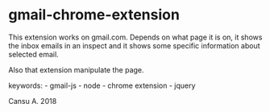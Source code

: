 # gmail-chrome-extension

This extension works on gmail.com. Depends on what page it is on, it shows the inbox emails in an inspect and it shows some specific information about selected email. 

Also that extension manipulate the page.

keywords:
          - gmail-js
          - node
          - chrome extension
          - jquery 

Cansu A. 2018 

